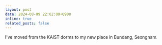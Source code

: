 ```yaml
---
layout: post
date: 2024-08-09 22:02:00+0900
inline: true
related_posts: false
---
```


I've moved from the KAIST dorms to my new place in Bundang, Seongnam.
